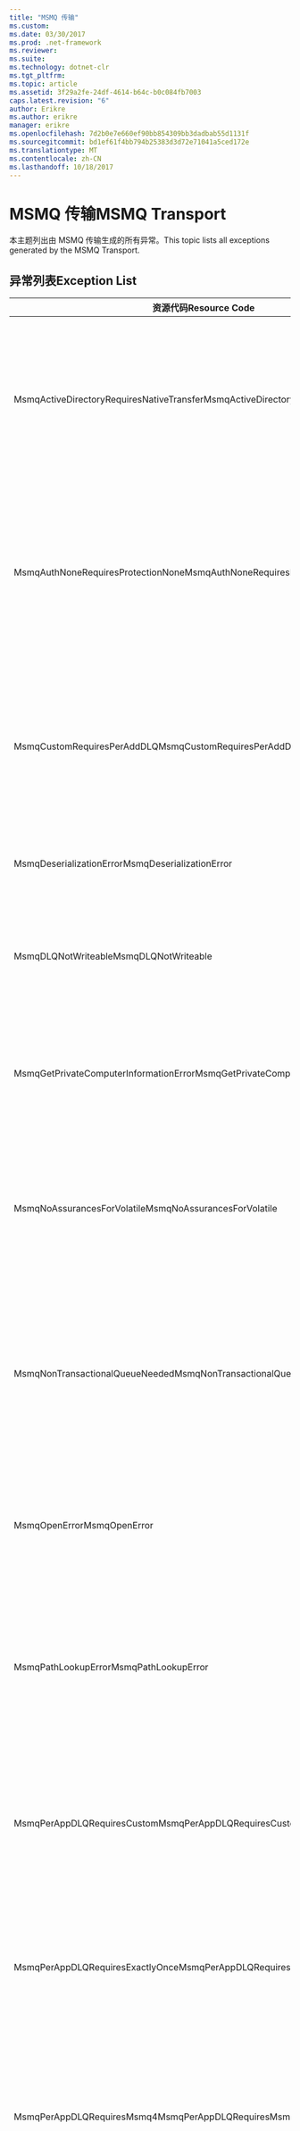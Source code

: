 ```yaml
---
title: "MSMQ 传输"
ms.custom: 
ms.date: 03/30/2017
ms.prod: .net-framework
ms.reviewer: 
ms.suite: 
ms.technology: dotnet-clr
ms.tgt_pltfrm: 
ms.topic: article
ms.assetid: 3f29a2fe-24df-4614-b64c-b0c084fb7003
caps.latest.revision: "6"
author: Erikre
ms.author: erikre
manager: erikre
ms.openlocfilehash: 7d2b0e7e660ef90bb854309bb3dadbab55d1131f
ms.sourcegitcommit: bd1ef61f4bb794b25383d3d72e71041a5ced172e
ms.translationtype: MT
ms.contentlocale: zh-CN
ms.lasthandoff: 10/18/2017
---
```

# <a name="msmq-transport"></a><span data-ttu-id="66ee3-102">MSMQ 传输</span><span class="sxs-lookup"><span data-stu-id="66ee3-102">MSMQ Transport</span></span>
<span data-ttu-id="66ee3-103">本主题列出由 MSMQ 传输生成的所有异常。</span><span class="sxs-lookup"><span data-stu-id="66ee3-103">This topic lists all exceptions generated by the MSMQ Transport.</span></span>  
  
## <a name="exception-list"></a><span data-ttu-id="66ee3-104">异常列表</span><span class="sxs-lookup"><span data-stu-id="66ee3-104">Exception List</span></span>  
  
|<span data-ttu-id="66ee3-105">资源代码</span><span class="sxs-lookup"><span data-stu-id="66ee3-105">Resource Code</span></span>|<span data-ttu-id="66ee3-106">资源字符串</span><span class="sxs-lookup"><span data-stu-id="66ee3-106">Resource String</span></span>|  
|-------------------|---------------------|  
|<span data-ttu-id="66ee3-107">MsmqActiveDirectoryRequiresNativeTransfer</span><span class="sxs-lookup"><span data-stu-id="66ee3-107">MsmqActiveDirectoryRequiresNativeTransfer</span></span>|<span data-ttu-id="66ee3-108">消息的绑定验证失败。</span><span class="sxs-lookup"><span data-stu-id="66ee3-108">The binding validation for the message failed.</span></span> <span data-ttu-id="66ee3-109">客户端无法发送消息。</span><span class="sxs-lookup"><span data-stu-id="66ee3-109">The client cannot send messages.</span></span> <span data-ttu-id="66ee3-110">绑定属性中的冲突导致此错误。</span><span class="sxs-lookup"><span data-stu-id="66ee3-110">A conflict in the binding properties caused this failure.</span></span> <span data-ttu-id="66ee3-111">UseActiveDirectory 被设置为 true，而 QueueTransferProtocol 被设置为 Native。</span><span class="sxs-lookup"><span data-stu-id="66ee3-111">The UseActiveDirectory is set to true and QueueTransferProtocol is set to Native.</span></span> <span data-ttu-id="66ee3-112">若要解决该冲突，请更正这两个属性中的一个。</span><span class="sxs-lookup"><span data-stu-id="66ee3-112">To resolve the conflict, correct one of the properties.</span></span>|  
|<span data-ttu-id="66ee3-113">MsmqAuthNoneRequiresProtectionNone</span><span class="sxs-lookup"><span data-stu-id="66ee3-113">MsmqAuthNoneRequiresProtectionNone</span></span>|<span data-ttu-id="66ee3-114">服务的绑定验证失败。</span><span class="sxs-lookup"><span data-stu-id="66ee3-114">The binding validation for the service failed.</span></span> <span data-ttu-id="66ee3-115">无法启动服务终结点或客户端。</span><span class="sxs-lookup"><span data-stu-id="66ee3-115">The service endpoint or the client cannot be started.</span></span> <span data-ttu-id="66ee3-116">绑定属性中的冲突导致此错误。</span><span class="sxs-lookup"><span data-stu-id="66ee3-116">A conflict in the binding properties caused this failure.</span></span> <span data-ttu-id="66ee3-117">MsmqAuthenticationMode 被设置为 None，而 MsmqProtectionLevel 未被设置为 None。</span><span class="sxs-lookup"><span data-stu-id="66ee3-117">The MsmqAuthenticationMode is set to None and MsmqProtectionLevel is not set to None.</span></span> <span data-ttu-id="66ee3-118">若要解决该冲突，请更正这两个属性中的一个。</span><span class="sxs-lookup"><span data-stu-id="66ee3-118">To resolve to conflict, correct one of the properties.</span></span>|  
|<span data-ttu-id="66ee3-119">MsmqCustomRequiresPerAddDLQ</span><span class="sxs-lookup"><span data-stu-id="66ee3-119">MsmqCustomRequiresPerAddDLQ</span></span>|<span data-ttu-id="66ee3-120">消息的绑定验证失败。</span><span class="sxs-lookup"><span data-stu-id="66ee3-120">The binding validation for the message failed.</span></span> <span data-ttu-id="66ee3-121">客户端无法发送消息。</span><span class="sxs-lookup"><span data-stu-id="66ee3-121">The client cannot send the message.</span></span> <span data-ttu-id="66ee3-122">DeadLetterQueue 设置为 Custom，但没有指定 CustomDeadLetterQueue。</span><span class="sxs-lookup"><span data-stu-id="66ee3-122">The DeadLetterQueue is set to Custom, but the CustomDeadLetterQueue is not specified.</span></span> <span data-ttu-id="66ee3-123">在 CustomDeadLetterQueue 属性中指定每个应用程序的死信队列的 URI。</span><span class="sxs-lookup"><span data-stu-id="66ee3-123">Specify the URI of the dead letter queue for each application in the CustomDeadLetterQueue property.</span></span>|  
|<span data-ttu-id="66ee3-124">MsmqDeserializationError</span><span class="sxs-lookup"><span data-stu-id="66ee3-124">MsmqDeserializationError</span></span>|<span data-ttu-id="66ee3-125">反序列化 XML 消息时遇到错误。</span><span class="sxs-lookup"><span data-stu-id="66ee3-125">An error was encountered while deserializing the XML message.</span></span> <span data-ttu-id="66ee3-126">无法接收该消息，该消息被丢弃。</span><span class="sxs-lookup"><span data-stu-id="66ee3-126">The message cannot be received and is dropped.</span></span>|  
|<span data-ttu-id="66ee3-127">MsmqDLQNotWriteable</span><span class="sxs-lookup"><span data-stu-id="66ee3-127">MsmqDLQNotWriteable</span></span>|<span data-ttu-id="66ee3-128">客户端的绑定验证失败。</span><span class="sxs-lookup"><span data-stu-id="66ee3-128">The binding validation for the client failed.</span></span> <span data-ttu-id="66ee3-129">客户端无法发送消息。</span><span class="sxs-lookup"><span data-stu-id="66ee3-129">The client cannot send a message.</span></span> <span data-ttu-id="66ee3-130">指定的死信队列不存在或无法写入。</span><span class="sxs-lookup"><span data-stu-id="66ee3-130">The specified dead-letter queue does not exist or cannot be written.</span></span> <span data-ttu-id="66ee3-131">确保该队列存在并具有正确的写入权限。</span><span class="sxs-lookup"><span data-stu-id="66ee3-131">Ensure the queue exists with the proper authorization to write to it.</span></span>|  
|<span data-ttu-id="66ee3-132">MsmqGetPrivateComputerInformationError</span><span class="sxs-lookup"><span data-stu-id="66ee3-132">MsmqGetPrivateComputerInformationError</span></span>|<span data-ttu-id="66ee3-133">版本检查失败，产生指定错误。</span><span class="sxs-lookup"><span data-stu-id="66ee3-133">The version check failed with the specified error.</span></span> <span data-ttu-id="66ee3-134">无法检测到 MSMQ 的版本。该队列通道上的所有操作都将失败。</span><span class="sxs-lookup"><span data-stu-id="66ee3-134">The version of MSMQ cannot be detected All operations that are on the queued channel will fail.</span></span> <span data-ttu-id="66ee3-135">确保已安装 MSMQ 且 MSMQ 可用。</span><span class="sxs-lookup"><span data-stu-id="66ee3-135">Ensure that MSMQ is installed and is available.</span></span>|  
|<span data-ttu-id="66ee3-136">MsmqNoAssurancesForVolatile</span><span class="sxs-lookup"><span data-stu-id="66ee3-136">MsmqNoAssurancesForVolatile</span></span>|<span data-ttu-id="66ee3-137">服务的绑定验证失败。</span><span class="sxs-lookup"><span data-stu-id="66ee3-137">The binding validation for the service failed.</span></span> <span data-ttu-id="66ee3-138">无法启动服务终结点或客户端。</span><span class="sxs-lookup"><span data-stu-id="66ee3-138">The service endpoint or the client cannot be started.</span></span> <span data-ttu-id="66ee3-139">ExactlyOnce 属性被设置为 true，而 Durable 属性被设置为 false。</span><span class="sxs-lookup"><span data-stu-id="66ee3-139">The ExactlyOnce property is set to true and the Durable property is set to false.</span></span> <span data-ttu-id="66ee3-140">不支持此设置。</span><span class="sxs-lookup"><span data-stu-id="66ee3-140">This is not supported.</span></span> <span data-ttu-id="66ee3-141">若要解决该冲突，请更正这两个属性中的一个。</span><span class="sxs-lookup"><span data-stu-id="66ee3-141">To resolve the conflict, correct one of these properties.</span></span>|  
|<span data-ttu-id="66ee3-142">MsmqNonTransactionalQueueNeeded</span><span class="sxs-lookup"><span data-stu-id="66ee3-142">MsmqNonTransactionalQueueNeeded</span></span>|<span data-ttu-id="66ee3-143">检测到绑定与 MSMQ 队列配置不匹配。</span><span class="sxs-lookup"><span data-stu-id="66ee3-143">A mismatch between the binding and MSMQ queue configuration was detected.</span></span> <span data-ttu-id="66ee3-144">无法启动服务终结点。</span><span class="sxs-lookup"><span data-stu-id="66ee3-144">The service endpoint cannot be started.</span></span> <span data-ttu-id="66ee3-145">ExactlyOnce 属性被设置为 false，而从中读取消息的队列是事务性队列。</span><span class="sxs-lookup"><span data-stu-id="66ee3-145">The ExactlyOnce property is set to false and the queue to read messages from is a transactional queue.</span></span> <span data-ttu-id="66ee3-146">通过将 ExactlyOnce 属性设置为 true 或者创建非事务性绑定可以更正该错误。</span><span class="sxs-lookup"><span data-stu-id="66ee3-146">Correct the error by setting the ExactlyOnce property to true or create a non-transactional binding.</span></span>|  
|<span data-ttu-id="66ee3-147">MsmqOpenError</span><span class="sxs-lookup"><span data-stu-id="66ee3-147">MsmqOpenError</span></span>|<span data-ttu-id="66ee3-148">打开指定队列时遇到错误。</span><span class="sxs-lookup"><span data-stu-id="66ee3-148">An error occurred while opening the specified queue.</span></span> <span data-ttu-id="66ee3-149">无法从队列发送或接收该消息。</span><span class="sxs-lookup"><span data-stu-id="66ee3-149">The message cannot be sent or received from the queue.</span></span> <span data-ttu-id="66ee3-150">确保已安装和运行 MSMQ。</span><span class="sxs-lookup"><span data-stu-id="66ee3-150">Ensure that MSMQ is installed and running.</span></span> <span data-ttu-id="66ee3-151">同时确保可以使用所需访问模式和权限打开队列。</span><span class="sxs-lookup"><span data-stu-id="66ee3-151">Also ensure that the queue is available to open with the required access mode and authorization.</span></span>|  
|<span data-ttu-id="66ee3-152">MsmqPathLookupError</span><span class="sxs-lookup"><span data-stu-id="66ee3-152">MsmqPathLookupError</span></span>|<span data-ttu-id="66ee3-153">将指定队列路径名称转换为格式名称时遇到错误。</span><span class="sxs-lookup"><span data-stu-id="66ee3-153">An error occurred when converting the specified queue path name to the format name.</span></span> <span data-ttu-id="66ee3-154">该队列通道上的所有操作都已失败。</span><span class="sxs-lookup"><span data-stu-id="66ee3-154">All operations on the queued channel failed.</span></span> <span data-ttu-id="66ee3-155">确保队列地址有效。</span><span class="sxs-lookup"><span data-stu-id="66ee3-155">Ensure that the queue address is valid.</span></span> <span data-ttu-id="66ee3-156">安装 MSMQ 时，必须启用 Active Directory 集成并且具有对其的访问权限。</span><span class="sxs-lookup"><span data-stu-id="66ee3-156">MSMQ must be installed with Active Directory integration enabled and access to it is available.</span></span>|  
|<span data-ttu-id="66ee3-157">MsmqPerAppDLQRequiresCustom</span><span class="sxs-lookup"><span data-stu-id="66ee3-157">MsmqPerAppDLQRequiresCustom</span></span>|<span data-ttu-id="66ee3-158">客户端的绑定验证失败。</span><span class="sxs-lookup"><span data-stu-id="66ee3-158">The binding validation on the client failed.</span></span> <span data-ttu-id="66ee3-159">客户端无法发送消息。</span><span class="sxs-lookup"><span data-stu-id="66ee3-159">The client cannot send messages.</span></span> <span data-ttu-id="66ee3-160">设置了 CustomDeadLetterQueue 属性，但 DeadLetterQueue 属性未设置为 Custom。</span><span class="sxs-lookup"><span data-stu-id="66ee3-160">The CustomDeadLetterQueue property is set, but the DeadLetterQueue property is not set to Custom.</span></span> <span data-ttu-id="66ee3-161">请将 DeadLetterQueue 属性设置为 Custom。</span><span class="sxs-lookup"><span data-stu-id="66ee3-161">Set the DeadLetterQueue property to Custom.</span></span>|  
|<span data-ttu-id="66ee3-162">MsmqPerAppDLQRequiresExactlyOnce</span><span class="sxs-lookup"><span data-stu-id="66ee3-162">MsmqPerAppDLQRequiresExactlyOnce</span></span>|<span data-ttu-id="66ee3-163">客户端的绑定验证失败。</span><span class="sxs-lookup"><span data-stu-id="66ee3-163">The binding validation for the client failed.</span></span> <span data-ttu-id="66ee3-164">客户端无法发送消息。</span><span class="sxs-lookup"><span data-stu-id="66ee3-164">The client cannot send messages.</span></span> <span data-ttu-id="66ee3-165">绑定属性中的冲突导致该错误。</span><span class="sxs-lookup"><span data-stu-id="66ee3-165">A conflict in the binding properties is causing the failure.</span></span> <span data-ttu-id="66ee3-166">若要使用自定义死信队列，必须将 ExactlyOnce 设置为 true 以解决该冲突。</span><span class="sxs-lookup"><span data-stu-id="66ee3-166">To use the custom dead-letter queue, ExactlyOnce must be set to true to resolve to conflict.</span></span>|  
|<span data-ttu-id="66ee3-167">MsmqPerAppDLQRequiresMsmq4</span><span class="sxs-lookup"><span data-stu-id="66ee3-167">MsmqPerAppDLQRequiresMsmq4</span></span>|<span data-ttu-id="66ee3-168">已检测到绑定与 MSMQ 配置之间不匹配。</span><span class="sxs-lookup"><span data-stu-id="66ee3-168">A mismatch between the binding and MSMQ configuration was detected.</span></span> <span data-ttu-id="66ee3-169">客户端无法发送消息。</span><span class="sxs-lookup"><span data-stu-id="66ee3-169">The client cannot send messages.</span></span> <span data-ttu-id="66ee3-170">若要使用自定义死信队列，必须具有 MSMQ 版本 4.0 或更高版本。</span><span class="sxs-lookup"><span data-stu-id="66ee3-170">To use the custom dead-letter queue, you must have MSMQ version 4.0 or higher.</span></span> <span data-ttu-id="66ee3-171">如果不具有 MSMQ 版本 4.0 或更高版本，则将 DeadLetterQueue 属性设置为 System 或 None。</span><span class="sxs-lookup"><span data-stu-id="66ee3-171">If you do not have MSMQ version 4.0 or higher set the DeadLetterQueue property to System or None.</span></span>|  
|<span data-ttu-id="66ee3-172">MsmqReceiveError</span><span class="sxs-lookup"><span data-stu-id="66ee3-172">MsmqReceiveError</span></span>|<span data-ttu-id="66ee3-173">从队列接收消息时发生错误。</span><span class="sxs-lookup"><span data-stu-id="66ee3-173">An error occurred while receiving a message from the queue.</span></span> <span data-ttu-id="66ee3-174">确保已安装和运行 MSMQ。</span><span class="sxs-lookup"><span data-stu-id="66ee3-174">Ensure that MSMQ is installed and running.</span></span> <span data-ttu-id="66ee3-175">确保队列可用于从中接收消息。</span><span class="sxs-lookup"><span data-stu-id="66ee3-175">Make sure the queue is available to receive from.</span></span>|  
|<span data-ttu-id="66ee3-176">MsmqSameTransactionExpected</span><span class="sxs-lookup"><span data-stu-id="66ee3-176">MsmqSameTransactionExpected</span></span>|<span data-ttu-id="66ee3-177">此会话发生事务错误。</span><span class="sxs-lookup"><span data-stu-id="66ee3-177">A transaction error occurred for this session.</span></span> <span data-ttu-id="66ee3-178">会话通道出错。</span><span class="sxs-lookup"><span data-stu-id="66ee3-178">The session channel is faulted.</span></span> <span data-ttu-id="66ee3-179">无法发送或接收此会话中的消息。</span><span class="sxs-lookup"><span data-stu-id="66ee3-179">Messages in the session cannot be sent or received.</span></span> <span data-ttu-id="66ee3-180">不能将排队的会话与多个事务相关联。</span><span class="sxs-lookup"><span data-stu-id="66ee3-180">A queued session cannot be associated with more than one transaction.</span></span> <span data-ttu-id="66ee3-181">确保使用单个事务发送或接收会话中的所有消息。</span><span class="sxs-lookup"><span data-stu-id="66ee3-181">Ensure that all messages in the session are sent or received using a single transaction.</span></span>|  
|<span data-ttu-id="66ee3-182">MsmqSendError</span><span class="sxs-lookup"><span data-stu-id="66ee3-182">MsmqSendError</span></span>|<span data-ttu-id="66ee3-183">发送到指定队列时发生错误。</span><span class="sxs-lookup"><span data-stu-id="66ee3-183">An error occurred while sending to the specified queue.</span></span> <span data-ttu-id="66ee3-184">确保已安装和运行 MSMQ。</span><span class="sxs-lookup"><span data-stu-id="66ee3-184">Ensure that MSMQ is installed and running.</span></span> <span data-ttu-id="66ee3-185">如果要发送到本地队列，则确保该队列存在并具有所需的访问模式和权限。</span><span class="sxs-lookup"><span data-stu-id="66ee3-185">If you are sending to a local queue, ensure the queue exists with the required access mode and authorization.</span></span>|  
|<span data-ttu-id="66ee3-186">MsmqTimeSpanTooLarge</span><span class="sxs-lookup"><span data-stu-id="66ee3-186">MsmqTimeSpanTooLarge</span></span>|<span data-ttu-id="66ee3-187">消息的生存时间太大。</span><span class="sxs-lookup"><span data-stu-id="66ee3-187">The message time to live is too large.</span></span> <span data-ttu-id="66ee3-188">无法发送该消息。</span><span class="sxs-lookup"><span data-stu-id="66ee3-188">The message cannot be sent.</span></span> <span data-ttu-id="66ee3-189">消息的生存时间 (TTL) 不能超过 Int32 最大值。</span><span class="sxs-lookup"><span data-stu-id="66ee3-189">The message Time To Live (TTL) cannot exceed the Int32 maximum value.</span></span>|  
|<span data-ttu-id="66ee3-190">MsmqTokenProviderNeededForCertificates</span><span class="sxs-lookup"><span data-stu-id="66ee3-190">MsmqTokenProviderNeededForCertificates</span></span>|<span data-ttu-id="66ee3-191">无法找到 X509SecurityTokenProvider。</span><span class="sxs-lookup"><span data-stu-id="66ee3-191">An X509SecurityTokenProvider cannot be found.</span></span> <span data-ttu-id="66ee3-192">无法发送该消息。</span><span class="sxs-lookup"><span data-stu-id="66ee3-192">The message cannot be sent.</span></span> <span data-ttu-id="66ee3-193">证书身份验证模式需要 X.509 令牌提供程序。</span><span class="sxs-lookup"><span data-stu-id="66ee3-193">The certificate authentication mode requires an X.509 token provider.</span></span> <span data-ttu-id="66ee3-194">确保安全令牌提供程序可用于已安装的证书。</span><span class="sxs-lookup"><span data-stu-id="66ee3-194">Make sure a security token provider is available for the installed certificate.</span></span>|  
|<span data-ttu-id="66ee3-195">MsmqTransactedDLQExpected</span><span class="sxs-lookup"><span data-stu-id="66ee3-195">MsmqTransactedDLQExpected</span></span>|<span data-ttu-id="66ee3-196">绑定和 MSMQ 配置不匹配。</span><span class="sxs-lookup"><span data-stu-id="66ee3-196">A mismatch occurred between the binding and the MSMQ configuration.</span></span> <span data-ttu-id="66ee3-197">无法发送消息。</span><span class="sxs-lookup"><span data-stu-id="66ee3-197">Messages cannot be sent.</span></span> <span data-ttu-id="66ee3-198">在绑定中指定的自定义死信队列必须是事务性队列。</span><span class="sxs-lookup"><span data-stu-id="66ee3-198">The custom dead-letter queue specified in the binding must be a transaction queue.</span></span> <span data-ttu-id="66ee3-199">确保自定义死信队列地址正确并且此队列是事务性队列。</span><span class="sxs-lookup"><span data-stu-id="66ee3-199">Ensure that the custom dead-letter queue address is correct and the queue is a transactional queue.</span></span>|  
|<span data-ttu-id="66ee3-200">MsmqTransactionalQueueNeeded</span><span class="sxs-lookup"><span data-stu-id="66ee3-200">MsmqTransactionalQueueNeeded</span></span>|<span data-ttu-id="66ee3-201">绑定与 MSMQ 队列配置不匹配。</span><span class="sxs-lookup"><span data-stu-id="66ee3-201">A mismatch between the binding and the MSMQ queue configuration occurred.</span></span> <span data-ttu-id="66ee3-202">无法启动服务终结点。</span><span class="sxs-lookup"><span data-stu-id="66ee3-202">The service endpoint cannot be started.</span></span> <span data-ttu-id="66ee3-203">ExactlyOnce 属性被设置为 true，而从中读取消息的队列不是事务性队列。</span><span class="sxs-lookup"><span data-stu-id="66ee3-203">The ExactlyOnce property is set to true and the queue to read messages from is not a transactional queue.</span></span> <span data-ttu-id="66ee3-204">若要更正该错误，请将 ExactlyOnce 属性设置为 false 或者为此绑定创建事务性队列。</span><span class="sxs-lookup"><span data-stu-id="66ee3-204">To correct to the error, set the ExactlyOnce property to false or create a transactional queue for this binding.</span></span>|  
|<span data-ttu-id="66ee3-205">MsmqTransactionCurrentRequired</span><span class="sxs-lookup"><span data-stu-id="66ee3-205">MsmqTransactionCurrentRequired</span></span>|<span data-ttu-id="66ee3-206">没有任何事务可用于发送会话中的消息。</span><span class="sxs-lookup"><span data-stu-id="66ee3-206">No transaction is available to send messages in the session.</span></span> <span data-ttu-id="66ee3-207">发送排队的会话中的消息需要事务。</span><span class="sxs-lookup"><span data-stu-id="66ee3-207">To send a message in a queued session requires a transaction.</span></span> <span data-ttu-id="66ee3-208">确保已指定用于发送会话中的消息的事务范围。</span><span class="sxs-lookup"><span data-stu-id="66ee3-208">Ensure that a transaction scope is specified to send the message in the session.</span></span>|  
|<span data-ttu-id="66ee3-209">MsmqTransactionRequired</span><span class="sxs-lookup"><span data-stu-id="66ee3-209">MsmqTransactionRequired</span></span>|<span data-ttu-id="66ee3-210">需要事务，但事务不可用。</span><span class="sxs-lookup"><span data-stu-id="66ee3-210">A transaction is required but is not available.</span></span> <span data-ttu-id="66ee3-211">无法发送或接收消息。</span><span class="sxs-lookup"><span data-stu-id="66ee3-211">Messages cannot be sent or received.</span></span> <span data-ttu-id="66ee3-212">确保已指定用于发送或接收消息的事务范围。</span><span class="sxs-lookup"><span data-stu-id="66ee3-212">Ensure that the transaction scope is specified to send or receive messages.</span></span>|  
|<span data-ttu-id="66ee3-213">MsmqUnsupportedSerializationFormat</span><span class="sxs-lookup"><span data-stu-id="66ee3-213">MsmqUnsupportedSerializationFormat</span></span>|<span data-ttu-id="66ee3-214">发生反序列化错误。</span><span class="sxs-lookup"><span data-stu-id="66ee3-214">A deserialization error occurred.</span></span> <span data-ttu-id="66ee3-215">无法接收该消息，该消息被丢弃。</span><span class="sxs-lookup"><span data-stu-id="66ee3-215">The message cannot be received and is dropped.</span></span> <span data-ttu-id="66ee3-216">不支持指定的序列化格式。</span><span class="sxs-lookup"><span data-stu-id="66ee3-216">The specified serialization format is not supported.</span></span>|  
|<span data-ttu-id="66ee3-217">MsmqWrongPrivateQueueSyntax</span><span class="sxs-lookup"><span data-stu-id="66ee3-217">MsmqWrongPrivateQueueSyntax</span></span>|<span data-ttu-id="66ee3-218">URL 无效。</span><span class="sxs-lookup"><span data-stu-id="66ee3-218">The URL is invalid.</span></span> <span data-ttu-id="66ee3-219">队列的 URL 不能包含“$”字符。</span><span class="sxs-lookup"><span data-stu-id="66ee3-219">The URL for the queue cannot contain the '$' character.</span></span> <span data-ttu-id="66ee3-220">使用 net.msmq://machine/private/queueName 中的语法指定专有队列的地址。</span><span class="sxs-lookup"><span data-stu-id="66ee3-220">Use the syntax in net.msmq://machine/private/queueName to address a private queue.</span></span>|
